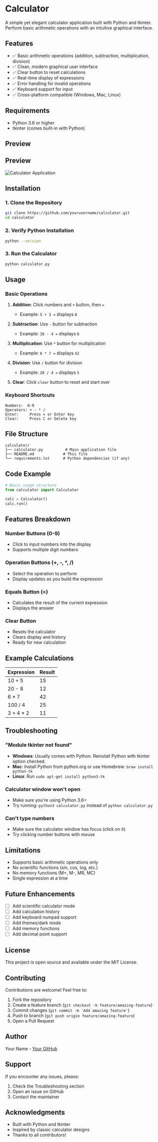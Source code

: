 # Calculator

A simple yet elegant calculator application built with Python and tkinter. Perform basic arithmetic operations with an intuitive graphical interface.

## Features

- ✅ Basic arithmetic operations (addition, subtraction, multiplication, division)
- ✅ Clean, modern graphical user interface
- ✅ Clear button to reset calculations
- ✅ Real-time display of expressions
- ✅ Error handling for invalid operations
- ✅ Keyboard support for input
- ✅ Cross-platform compatible (Windows, Mac, Linux)

## Requirements

- Python 3.6 or higher
- tkinter (comes built-in with Python)

## Preview

## Preview

![Calculator Application](calculator.png)

## Installation

### 1. Clone the Repository
```bash
git clone https://github.com/yourusername/calculator.git
cd calculator
```

### 2. Verify Python Installation
```bash
python --version
```

### 3. Run the Calculator
```bash
python calculator.py
```

## Usage

### Basic Operations

1. **Addition**: Click numbers and `+` button, then `=`
   - Example: `5 + 3 =` displays `8`

2. **Subtraction**: Use `-` button for subtraction
   - Example: `10 - 4 =` displays `6`

3. **Multiplication**: Use `*` button for multiplication
   - Example: `6 * 7 =` displays `42`

4. **Division**: Use `/` button for division
   - Example: `20 / 4 =` displays `5`

5. **Clear**: Click `clear` button to reset and start over

### Keyboard Shortcuts
```
Numbers:  0-9
Operators: + - * /
Enter:     Press = or Enter key
Clear:     Press C or Delete key
```

## File Structure

```
calculator/
├── calculator.py          # Main application file
├── README.md             # This file
└── requirements.txt      # Python dependencies (if any)
```

## Code Example

```python
# Basic usage structure
from calculator import Calculator

calc = Calculator()
calc.run()
```

## Features Breakdown

### Number Buttons (0-9)
- Click to input numbers into the display
- Supports multiple digit numbers

### Operation Buttons (+, -, *, /)
- Select the operation to perform
- Display updates as you build the expression

### Equals Button (=)
- Calculates the result of the current expression
- Displays the answer

### Clear Button
- Resets the calculator
- Clears display and history
- Ready for new calculation

## Example Calculations

| Expression | Result |
|-----------|--------|
| 10 + 5    | 15     |
| 20 - 8    | 12     |
| 6 * 7     | 42     |
| 100 / 4   | 25     |
| 3 + 4 * 2 | 11     |

## Troubleshooting

### "Module tkinter not found"
- **Windows**: Usually comes with Python. Reinstall Python with tkinter option checked.
- **Mac**: Install Python from python.org or use Homebrew: `brew install python-tk`
- **Linux**: Run `sudo apt-get install python3-tk`

### Calculator window won't open
- Make sure you're using Python 3.6+
- Try running: `python3 calculator.py` instead of `python calculator.py`

### Can't type numbers
- Make sure the calculator window has focus (click on it)
- Try clicking number buttons with mouse

## Limitations

- Supports basic arithmetic operations only
- No scientific functions (sin, cos, log, etc.)
- No memory functions (M+, M-, MR, MC)
- Single expression at a time

## Future Enhancements

- [ ] Add scientific calculator mode
- [ ] Add calculation history
- [ ] Add keyboard numpad support
- [ ] Add themes/dark mode
- [ ] Add memory functions
- [ ] Add decimal point support

## License

This project is open source and available under the MIT License.

## Contributing

Contributions are welcome! Feel free to:
1. Fork the repository
2. Create a feature branch (`git checkout -b feature/amazing-feature`)
3. Commit changes (`git commit -m 'Add amazing feature'`)
4. Push to branch (`git push origin feature/amazing-feature`)
5. Open a Pull Request

## Author

Your Name - [Your GitHub](https://github.com/tejasmahato2005)

## Support

If you encounter any issues, please:
1. Check the Troubleshooting section
2. Open an issue on GitHub
3. Contact the maintainer

## Acknowledgments

- Built with Python and tkinter
- Inspired by classic calculator designs
- Thanks to all contributors!
